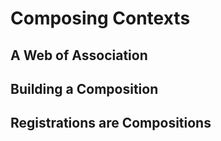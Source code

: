# Composing Contexts

## A Web of Association



## Building a Composition



## Registrations are Compositions

